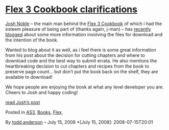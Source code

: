 # [Flex 3 Cookbook clarifications](http://custardbelly.com/blog/2008/07/15/flex-3-cookbook-clarifications/)

[Josh Noble](http://thefactoryfactory.com/wordpress/) – the main man behind the [Flex 3 Cookbook](http://www.amazon.com/Flex-Cookbook-Code-Recipes-Developers-Developer/dp/0596529856/ref=pd_sim_b_2) of which i had the esteem pleasure of being part of (thanks again, j-man) – has [recently blogged](http://thefactoryfactory.com/wordpress/?p=435) about some more information involving the files for download and the intention of the book.

Wanted to blog about it as well, as i feel there is some great information from his post about the decision for cutting chapters and where to download code and the best way to submit errata. He also mentions the heartbreaking decision to cut chapters and recipes from the book to preserve page count… but don’t put the book back on the shelf, they are available to download!

We hope people are enjoying the book at what any level developer you are. Cheers to Josh and happy coding!

[read Josh’s post](http://thefactoryfactory.com/wordpress/?p=435)

Posted in [AS3](http://custardbelly.com/blog/category/as3/), [Books](http://custardbelly.com/blog/category/books/), [Flex](http://custardbelly.com/blog/category/flex/).

By [todd anderson](http://custardbelly.com/blog/author/todd-anderson/) – July 15, 2008
  *[July 15, 2008]: 2008-07-15T20:01
